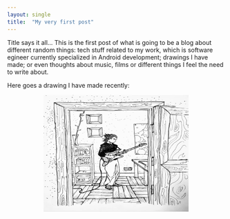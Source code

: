 ```yaml
---
layout: single
title:  "My very first post"
---
```


Title says it all... This is the first post of what is going to be a blog about different random things: tech stuff related to my work, which is software egineer currently specialized in Android development; drawings I have made; or even thoughts about music, films or different things I feel the need to write about.

Here goes a drawing I have made recently:

<p align="center">
  <img width="336" height="270" src="/assets/images/first_drawing.jpg">
</p>
